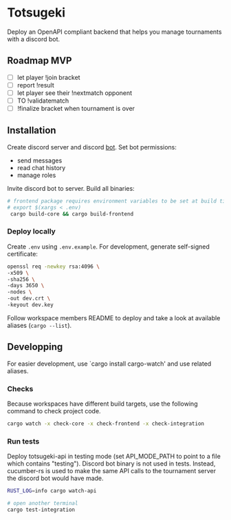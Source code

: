 # Totsugeki

Deploy an OpenAPI compliant backend that helps you manage tournaments with a
discord bot.

## Roadmap MVP

* [ ] let player !join bracket
* [ ] report !result
* [ ] let player see their !nextmatch opponent
* [ ] TO !validatematch
* [ ] !finalize bracket when tournament is over

## Installation

Create discord server and discord [bot](https://discord.com/developers/). Set
bot permissions:

* send messages
* read chat history
* manage roles

Invite discord bot to server. Build all binaries:

```bash
# frontend package requires environment variables to be set at build time:
# export $(xargs < .env)
 cargo build-core && cargo build-frontend   
```

### Deploy locally

Create `.env` using `.env.example`. For development, generate self-signed
certificate:

```bash
openssl req -newkey rsa:4096 \
-x509 \
-sha256 \
-days 3650 \
-nodes \
-out dev.crt \
-keyout dev.key
```

Follow workspace members README to deploy and take a look at available
aliases (`cargo --list`).

## Developping

For easier development, use `cargo install cargo-watch' and use related
aliases.

### Checks

Because workspaces have different build targets, use the following command to
check project code.

```bash
cargo watch -x check-core -x check-frontend -x check-integration
```

### Run tests

Deploy totsugeki-api in testing mode (set API_MODE_PATH to point to a file 
which contains "testing"). Discord bot binary is not used in tests. Instead,
cucumber-rs is used to make the same API calls to the tournament server the
discord bot would have made.

```bash
RUST_LOG=info cargo watch-api

# open another terminal
cargo test-integration
```
